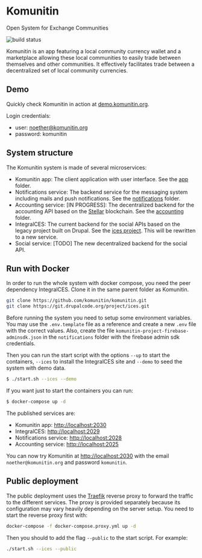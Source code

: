 # Komunitin

Open System for Exchange Communities

![build status](https://github.com/komunitin/komunitin/workflows/Build/badge.svg)

Komunitin is an app featuring a local community currency wallet and a marketplace allowing these local communities to easily trade between themselves and other communities. It effectively facilitates trade between a decentralized set of local community currencies.

## Demo
Quickly check Komunitin in action at [demo.komunitin.org](https://demo.komunitin.org). 

Login credentials:

* user: noether@komunitin.org
* password: komunitin

## System structure
The Komunitin system is made of several microservices:
 - Komunitin app: The client application with user interface. See the [app](app/) folder.
 - Notifications service: The backend service for the messaging system including mails and push notifications. See the [notifications](notifications/) folder.
 - Accounting service: [IN PROGRESS]: The decentralized backend for the accounting API based on the [Stellar](https://stellar.org) blockchain. See the [accounting](accounting) folder.
 - IntegralCES: The current backend for the social APIs based on the legacy project built on Drupal. See the [ices project](https://drupal.org/project/ices). This will be rewritten to a new service.
 - Social service: [TODO] The new decentralized backend for the social API.

## Run with Docker
In order to run the whole system with docker compose, you need the peer dependency IntegralCES. Clone it in the same parent folder as Komunitin.

```bash
git clone https://github.com/komunitin/komunitin.git
git clone https://git.drupalcode.org/project/ices.git
```

Before running the system you need to setup some environment variables. You may use the `.env.template` file as a reference and create a new `.env` file with the correct values. Also, create the file `komunitin-project-firebase-adminsdk.json` in the `notifications` folder with the firebase admin sdk credentials.

Then you can run the start script with the options `--up` to start the containers, `--ices` to install the IntegralCES site and `--demo` to seed the system with demo data.

```bash
$ ./start.sh --ices --demo
```

If you want just to start the containers you can run:
  
```bash
$ docker-compose up -d
```

The published services are:
 - Komunitin app: [http://localhost:2030](http://localhost:2030)
 - IntegralCES: [http://localhost:2029](http://localhost:2029)
 - Notifications service: [http://localhost:2028](http://localhost:2028)
 - Accounting service: [http://localhost:2025](http://localhost:2025)

You can now try Komunitin at [http://localhost:2030](http://localhost:2030) with the email `noether@komunitin.org` and password `komunitin`.

## Public deployment
The public deployment uses the [Traefik](https://traefik.io) reverse proxy to forward the traffic to the different services. The proxy is provided separately because its configuration may vary heavily depending on the server setup. You need to start the reverse proxy first with:

```bash
docker-compose -f docker-compose.proxy.yml up -d
```
Then you should to add the flag `--public` to the start script. For example:

```bash
./start.sh --ices --public
```
